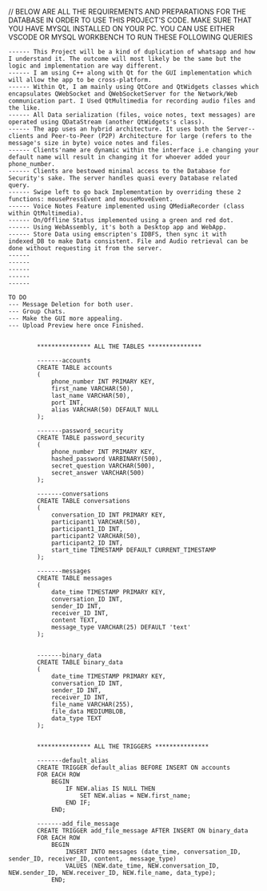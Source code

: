 // BELOW ARE ALL THE REQUIREMENTS AND PREPARATIONS FOR THE DATABASE IN ORDER TO USE THIS PROJECT'S CODE. MAKE SURE THAT YOU HAVE MYSQL INSTALLED ON YOUR PC. YOU CAN USE EITHER VSCODE OR MYSQL WORKBENCH TO RUN THESE FOLLOWING QUERIES



    ------ This Project will be a kind of duplication of whatsapp and how I understand it. The outcome will most likely be the same but the logic and implementation are way different.
    ------ I am using C++ along with Qt for the GUI implementation which will allow the app to be cross-platform.
    ------ Within Qt, I am mainly using QtCore and QtWidgets classes which encapsulates QWebSocket and QWebSocketServer for the Network/Web communication part. I Used QtMultimedia for recording audio files and the like.
    ------ All Data serialization (files, voice notes, text messages) are operated using QDataStream (another QtWidgets's class).
    ------ The app uses an hybrid architecture. It uses both the Server--clients and Peer-to-Peer (P2P) Architecture for large (refers to the message's size in byte) voice notes and files.
    ------ Clients'name are dynamic within the interface i.e changing your default name will result in changing it for whoever added your phone_number.
    ------ Clients are bestowed minimal access to the Database for Security's sake. The server handles quasi every Database related query.
    ------ Swipe left to go back Implementation by overriding these 2 functions: mousePressEvent and mouseMoveEvent.
    ------ Voice Notes Feature implemented using QMediaRecorder (class within QtMultimedia).
    ------ On/Offline Status implemented using a green and red dot. 
    ------ Using WebAssembly, it's both a Desktop app and WebApp.
    ------ Store Data using emscripten's IDBFS, then sync it with indexed_DB to make Data consistent. File and Audio retrieval can be done without requesting it from the server.
    ------
    ------
    ------
    ------
    ------

    TO DO
    --- Message Deletion for both user.
    --- Group Chats.
    --- Make the GUI more appealing.
    --- Upload Preview here once Finished.


            *************** ALL THE TABLES ***************

            -------accounts
            CREATE TABLE accounts
            (
                phone_number INT PRIMARY KEY,
                first_name VARCHAR(50),
                last_name VARCHAR(50),
                port INT,
                alias VARCHAR(50) DEFAULT NULL
            );

            -------password_security
            CREATE TABLE password_security
            (
                phone_number INT PRIMARY KEY,
                hashed_password VARBINARY(500),
                secret_question VARCHAR(500),
                secret_answer VARCHAR(500)
            );

            -------conversations
            CREATE TABLE conversations 
            (
                conversation_ID INT PRIMARY KEY,
                participant1 VARCHAR(50),
                participant1_ID INT,
                participant2 VARCHAR(50),
                participant2_ID INT,
                start_time TIMESTAMP DEFAULT CURRENT_TIMESTAMP
            );

            -------messages
            CREATE TABLE messages 
            (
                date_time TIMESTAMP PRIMARY KEY,
                conversation_ID INT,
                sender_ID INT,
                receiver_ID INT,
                content TEXT,
                message_type VARCHAR(25) DEFAULT 'text'
            );


            -------binary_data
            CREATE TABLE binary_data 
            (
                date_time TIMESTAMP PRIMARY KEY,
                conversation_ID INT,
                sender_ID INT,
                receiver_ID INT,
                file_name VARCHAR(255),
                file_data MEDIUMBLOB,
                data_type TEXT
            );


            *************** ALL THE TRIGGERS ***************

            -------default_alias
            CREATE TRIGGER default_alias BEFORE INSERT ON accounts
            FOR EACH ROW
                BEGIN
                    IF NEW.alias IS NULL THEN 
                        SET NEW.alias = NEW.first_name;
                    END IF;
                END;

            -------add_file_message
            CREATE TRIGGER add_file_message AFTER INSERT ON binary_data 
            FOR EACH ROW 
                BEGIN
                    INSERT INTO messages (date_time, conversation_ID, sender_ID, receiver_ID, content,  message_type)
                    VALUES (NEW.date_time, NEW.conversation_ID, NEW.sender_ID, NEW.receiver_ID, NEW.file_name, data_type);
                END;